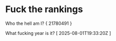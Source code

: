 # Fuck the rankings

Who the hell am I?
{ 21780491 }

What fucking year is it?
[ 2025-08-01T19:33:20Z ]
